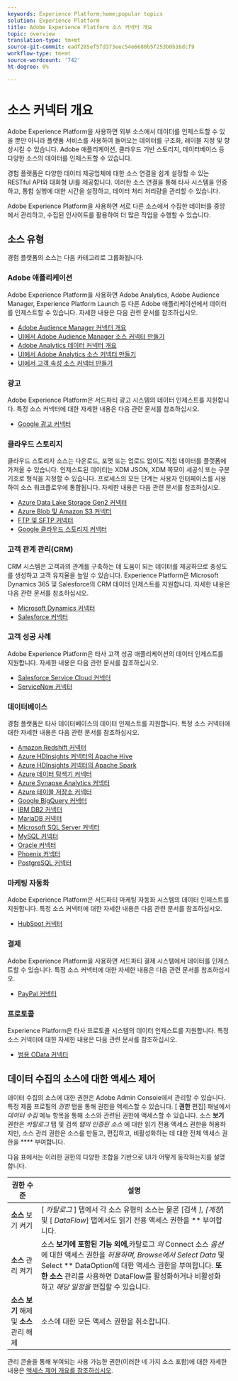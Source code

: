 ```yaml
---
keywords: Experience Platform;home;popular topics
solution: Experience Platform
title: Adobe Experience Platform 소스 커넥터 개요
topic: overview
translation-type: tm+mt
source-git-commit: eadf285ef5fd373eec54e6680b5f253b0b16dcf9
workflow-type: tm+mt
source-wordcount: '742'
ht-degree: 0%

---
```



# 소스 커넥터 개요

Adobe Experience Platform을 사용하면 외부 소스에서 데이터를 인제스트할 수 있을 뿐만 아니라 플랫폼 서비스를 사용하여 들어오는 데이터를 구조화, 레이블 지정 및 향상시킬 수 있습니다. Adobe 애플리케이션, 클라우드 기반 스토리지, 데이터베이스 등 다양한 소스의 데이터를 인제스트할 수 있습니다.

경험 플랫폼은 다양한 데이터 제공업체에 대한 소스 연결을 쉽게 설정할 수 있는 RESTful API와 대화형 UI를 제공합니다. 이러한 소스 연결을 통해 타사 시스템을 인증하고, 통합 실행에 대한 시간을 설정하고, 데이터 처리 처리량을 관리할 수 있습니다.

Adobe Experience Platform을 사용하면 서로 다른 소스에서 수집한 데이터를 중앙에서 관리하고, 수집된 인사이트를 활용하여 더 많은 작업을 수행할 수 있습니다.

## 소스 유형

경험 플랫폼의 소스는 다음 카테고리로 그룹화됩니다.

### Adobe 애플리케이션

Adobe Experience Platform을 사용하면 Adobe Analytics, Adobe Audience Manager, Experience Platform Launch 등 다른 Adobe 애플리케이션에서 데이터를 인제스트할 수 있습니다. 자세한 내용은 다음 관련 문서를 참조하십시오.

- [Adobe Audience Manager 커넥터 개요](connectors/adobe-applications/audience-manager.md)
- [UI에서 Adobe Audience Manager 소스 커넥터 만들기](./tutorials/ui/create/adobe-applications/audience-manager.md)
- [Adobe Analytics 데이터 커넥터 개요](connectors/adobe-applications/analytics.md)
- [UI에서 Adobe Analytics 소스 커넥터 만들기](./tutorials/ui/create/adobe-applications/analytics.md)
- [UI에서 고객 속성 소스 커넥터 만들기](./tutorials/ui/create/adobe-applications/customer-attributes.md)

### 광고

Adobe Experience Platform은 서드파티 광고 시스템의 데이터 인제스트를 지원합니다. 특정 소스 커넥터에 대한 자세한 내용은 다음 관련 문서를 참조하십시오.

- [Google 광고 커넥터](connectors/advertising/ads.md)

### 클라우드 스토리지

클라우드 스토리지 소스는 다운로드, 포맷 또는 업로드 없이도 직접 데이터를 플랫폼에 가져올 수 있습니다. 인제스트된 데이터는 XDM JSON, XDM 쪽모이 세공식 또는 구분 기호로 형식을 지정할 수 있습니다. 프로세스의 모든 단계는 사용자 인터페이스를 사용하여 소스 워크플로우에 통합됩니다. 자세한 내용은 다음 관련 문서를 참조하십시오.

- [Azure Data Lake Storage Gen2 커넥터](connectors/cloud-storage/adls-gen2.md)
- [Azure Blob 및 Amazon S3 커넥터](connectors/cloud-storage/blob-s3.md)
- [FTP 및 SFTP 커넥터](connectors/cloud-storage/ftp-sftp.md)
- [Google 클라우드 스토리지 커넥터](connectors/cloud-storage/google-cloud-storage.md)

### 고객 관계 관리(CRM)

CRM 시스템은 고객과의 관계를 구축하는 데 도움이 되는 데이터를 제공하므로 충성도를 생성하고 고객 유지율을 높일 수 있습니다. Experience Platform은 Microsoft Dynamics 365 및 Salesforce의 CRM 데이터 인제스트를 지원합니다. 자세한 내용은 다음 관련 문서를 참조하십시오.

- [Microsoft Dynamics 커넥터](connectors/crm/ms-dynamics.md)
- [Salesforce 커넥터](connectors/crm/salesforce.md)

### 고객 성공 사례

Adobe Experience Platform은 타사 고객 성공 애플리케이션의 데이터 인제스트를 지원합니다. 자세한 내용은 다음 관련 문서를 참조하십시오.

- [Salesforce Service Cloud 커넥터](connectors/customer-success/salesforce-service-cloud.md)
- [ServiceNow 커넥터](connectors/customer-success/servicenow.md)

### 데이터베이스

경험 플랫폼은 타사 데이터베이스의 데이터 인제스트를 지원합니다. 특정 소스 커넥터에 대한 자세한 내용은 다음 관련 문서를 참조하십시오.

- [Amazon Redshift 커넥터](connectors/databases/redshift.md)
- [Azure HDInsights 커넥터의 Apache Hive](connectors/databases/hive.md)
- [Azure HDInsights 커넥터의 Apache Spark](connectors/databases/spark.md)
- [Azure 데이터 탐색기 커넥터](connectors/databases/data-explorer.md)
- [Azure Synapse Analytics 커넥터](connectors/databases/synapse-analytics.md)
- [Azure 테이블 저장소 커넥터](connectors/databases/ats.md)
- [Google BigQuery 커넥터](connectors/databases/bigquery.md)
- [IBM DB2 커넥터](connectors/databases/ibm-db2.md)
- [MariaDB 커넥터](connectors/databases/mariadb.md)
- [Microsoft SQL Server 커넥터](connectors/databases/sql-server.md)
- [MySQL 커넥터](connectors/databases/mysql.md)
- [Oracle 커넥터](connectors/databases/oracle.md)
- [Phoenix 커넥터](connectors/databases/phoenix.md)
- [PostgreSQL 커넥터](connectors/databases/postgres.md)

### 마케팅 자동화

Adobe Experience Platform은 서드파티 마케팅 자동화 시스템의 데이터 인제스트를 지원합니다. 특정 소스 커넥터에 대한 자세한 내용은 다음 관련 문서를 참조하십시오.

- [HubSpot 커넥터](connectors/marketing-automation/hubspot.md)

### 결제

Adobe Experience Platform을 사용하면 서드파티 결제 시스템에서 데이터를 인제스트할 수 있습니다. 특정 소스 커넥터에 대한 자세한 내용은 다음 관련 문서를 참조하십시오.

- [PayPal 커넥터](connectors/payments/paypal.md)

### 프로토콜

Experience Platform은 타사 프로토콜 시스템의 데이터 인제스트를 지원합니다. 특정 소스 커넥터에 대한 자세한 내용은 다음 관련 문서를 참조하십시오.

- [범용 OData 커넥터](connectors/protocols/odata.md)

## 데이터 수집의 소스에 대한 액세스 제어

데이터 수집의 소스에 대한 권한은 Adobe Admin Console에서 관리할 수 있습니다. 특정 제품 프로필의 *권한* 탭을 통해 권한을 액세스할 수 있습니다. [ **권한** 편집] 패널에서 *데이터 수집* 메뉴 항목을 통해 소스와 관련된 권한에 액세스할 수 있습니다. 소스 **보기** 권한은 *카탈로그* 탭 및 검색 *탭의 인증된 소스* 에 대한 읽기 전용 액세스 권한을 허용하지만, 소스 관리 권한은 소스를 만들고, 편집하고, 비활성화하는 데 대한 전체 액세스 권한을 **** 부여합니다.

다음 표에서는 이러한 권한의 다양한 조합을 기반으로 UI가 어떻게 동작하는지를 설명합니다.

| 권한 수준 | 설명 |
| ---- | ----|
| **소스** 보기 켜기 | [ *카탈로그* ] 탭에서 각 소스 유형의 소스는 물론 [검색 *], [계정*] 및 [ *DataFlow*] 탭에서도 읽기 전용 액세스 권한을 ** 부여합니다. |
| **소스** 관리 켜기 | 소스 **보기에 포함된 기능 외에,**&#x200B;카탈로그 *의* Connect 소스 *옵션* 에 대한 액세스 권한을 *허용하며, Browse에서 Select Data* 및 Select ** DataOption에 대한 액세스 권한을 부여합니다. **또한 소스** 관리를 사용하면 DataFlow를 활성화하거나 비활성화하고 *해당 일정을* 편집할 수 있습니다. |
| **소스 보기** 해제 및 **소스** 관리 해제 | 소스에 대한 모든 액세스 권한을 취소합니다. |

관리 콘솔을 통해 부여되는 사용 가능한 권한(이러한 네 가지 소스 포함)에 대한 자세한 내용은 [액세스 제어 개요를 참조하십시오](../access-control/home.md).

